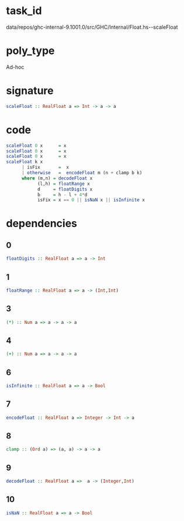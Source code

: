 
# task_id
data/repos/ghc-internal-9.1001.0/src/GHC/Internal/Float.hs--scaleFloat

# poly_type
Ad-hoc

# signature
```haskell
scaleFloat :: RealFloat a => Int -> a -> a
```   

# code
```haskell
scaleFloat 0 x      = x
scaleFloat 0 x      = x
scaleFloat 0 x      = x
scaleFloat k x
      | isFix       =  x
      | otherwise   =  encodeFloat m (n + clamp b k)
      where (m,n) = decodeFloat x
            (l,h) = floatRange x
            d     = floatDigits x
            b     = h - l + 4*d
            isFix = x == 0 || isNaN x || isInfinite x
```

# dependencies
## 0
```haskell
floatDigits :: RealFloat a => a -> Int
```
## 1
```haskell
floatRange :: RealFloat a => a -> (Int,Int)
```
## 3
```haskell
(*) :: Num a => a -> a -> a
```
## 4
```haskell
(+) :: Num a => a -> a -> a
```
## 6
```haskell
isInfinite :: RealFloat a => a -> Bool
```
## 7
```haskell
encodeFloat :: RealFloat a => Integer -> Int -> a
```
## 8
```haskell
clamp :: (Ord a) => (a, a) -> a -> a
```
## 9
```haskell
decodeFloat :: RealFloat a =>  a -> (Integer,Int)
```
## 10
```haskell
isNaN :: RealFloat a => a -> Bool
```

